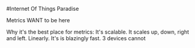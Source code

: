 #Internet Of Things Paradise

Metrics WANT to be here

Why it's the best place for metrics:
It's scalable. It scales up, down, right and left. Linearly.
It's is blazingly fast. 3 devices cannot 